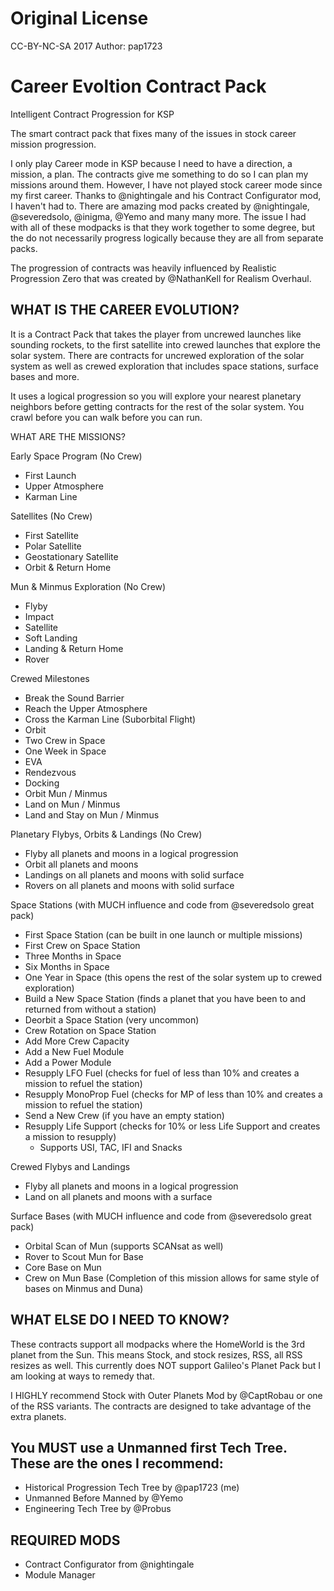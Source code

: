 # Original License 
CC-BY-NC-SA  2017  Author: pap1723

# Career Evoltion Contract Pack
Intelligent Contract Progression for KSP

The smart contract pack that fixes many of the issues in stock career mission progression.

I only play Career mode in KSP because I need to have a direction, a mission, a plan. The contracts give me something to do so I can plan my missions around them. However, I have not played stock career mode since my first career. Thanks to @nightingale and his Contract Configurator mod, I haven't had to. There are amazing mod packs created by @nightingale, @severedsolo, @inigma, @Yemo and many many more. The issue I had with all of these modpacks is that they work together to some degree, but the do not necessarily progress logically because they are all from separate packs.

The progression of contracts was heavily influenced by Realistic Progression Zero that was created by @NathanKell for Realism Overhaul.

## WHAT IS THE CAREER EVOLUTION?

It is a Contract Pack that takes the player from uncrewed launches like sounding rockets, to the first satellite into crewed launches that explore the solar system. There are contracts for uncrewed exploration of the solar system as well as crewed exploration that includes space stations, surface bases and more.

It uses a logical progression so you will explore your nearest planetary neighbors before getting contracts for the rest of the solar system. You crawl before you can walk before you can run.


WHAT ARE THE MISSIONS?

Early Space Program (No Crew)
 * First Launch
 * Upper Atmosphere
 * Karman Line

Satellites (No Crew)
 * First Satellite
 * Polar Satellite
 * Geostationary Satellite
 * Orbit & Return Home

Mun & Minmus Exploration (No Crew)
 * Flyby
 * Impact
 * Satellite
 * Soft Landing
 * Landing & Return Home
 * Rover

Crewed Milestones
 * Break the Sound Barrier
 * Reach the Upper Atmosphere
 * Cross the Karman Line (Suborbital Flight)
 * Orbit
 * Two Crew in Space
 * One Week in Space
 * EVA
 * Rendezvous
 * Docking
 * Orbit Mun / Minmus
 * Land on Mun / Minmus
 * Land and Stay on Mun / Minmus

Planetary Flybys, Orbits & Landings (No Crew)
 * Flyby all planets and moons in a logical progression
 * Orbit all planets and moons
 * Landings on all planets and moons with solid surface
 * Rovers on all planets and moons with solid surface

Space Stations (with MUCH influence and code from @severedsolo great pack)
 * First Space Station (can be built in one launch or multiple missions)
 * First Crew on Space Station
 * Three Months in Space
 * Six Months in Space
 * One Year in Space (this opens the rest of the solar system up to crewed exploration)
 * Build a New Space Station (finds a planet that you have been to and returned from without a station)
 * Deorbit a Space Station (very uncommon)
 * Crew Rotation on Space Station
 * Add More Crew Capacity
 * Add a New Fuel Module
 * Add a Power Module
 * Resupply LFO Fuel (checks for fuel of less than 10% and creates a mission to refuel the station)
 * Resupply MonoProp Fuel (checks for MP of less than 10% and creates a mission to refuel the station)
 * Send a New Crew (if you have an empty station)
 * Resupply Life Support (checks for 10% or less Life Support and creates a mission to resupply) 
   * Supports USI, TAC, IFI and Snacks

Crewed Flybys and Landings
 * Flyby all planets and moons in a logical progression
 * Land on all planets and moons with a surface

Surface Bases (with MUCH influence and code from @severedsolo great pack)
 * Orbital Scan of Mun (supports SCANsat as well)
 * Rover to Scout Mun for Base
 * Core Base on Mun
 * Crew on Mun Base (Completion of this mission allows for same style of bases on Minmus and Duna)


## WHAT ELSE DO I NEED TO KNOW?

These contracts support all modpacks where the HomeWorld is the 3rd planet from the Sun. This means Stock, and stock resizes, RSS, all RSS resizes as well. This currently does NOT support Galileo's Planet Pack but I am looking at ways to remedy that.

I HIGHLY recommend Stock with Outer Planets Mod by @CaptRobau or one of the RSS variants. The contracts are designed to take advantage of the extra planets.

## You MUST use a Unmanned first Tech Tree. These are the ones I recommend:
* Historical Progression Tech Tree by @pap1723 (me)
* Unmanned Before Manned by @Yemo
* Engineering Tech Tree by @Probus

## REQUIRED MODS
* Contract Configurator from @nightingale
* Module Manager
